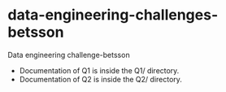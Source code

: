 # data-engineering-challenges-betsson
Data engineering challenge-betsson

- Documentation of Q1 is inside the Q1/ directory.
- Documentation of Q2 is inside the Q2/ directory.